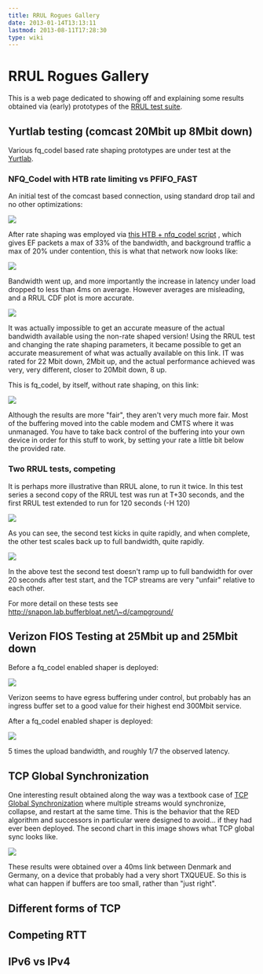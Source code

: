 ```yaml
---
title: RRUL Rogues Gallery
date: 2013-01-14T13:13:11
lastmod: 2013-08-11T17:28:30
type: wiki
---
```

RRUL Rogues Gallery
===================

This is a web page dedicated to showing off and explaining some results
obtained via (early) prototypes of the [RRUL test suite](RRUL_test_suite.md).

Yurtlab testing (comcast 20Mbit up 8Mbit down)
----------------------------------------------

Various fq\_codel based rate shaping prototypes are under test at the
[Yurtlab](/cerowrt/wiki/Yurtlab.md).

### NFQ\_Codel with HTB rate limiting vs PFIFO\_FAST

An initial test of the comcast based connection, using standard drop
tail and no other optimizations:

![](/attachments/campground/campground_pfifo_fast.svg)

After rate shaping was employed via [this HTB + nfq\_codel
script](/attachments/campground/lupin_qos.sh) ,
which gives EF packets a max of 33% of the bandwidth, and background
traffic a max of 20% under contention, this is what that network now
looks like:

![](/attachments/campground/campground_lupin_qos.svg)

Bandwidth went up, and more importantly the increase in latency under
load dropped to less than 4ms on average. However averages are
misleading, and a RRUL CDF plot is more accurate.

![](/attachments/campground/cdf1.svg)

It was actually impossible to get an accurate measure of the actual
bandwidth available using the non-rate shaped version! Using the RRUL
test and changing the rate shaping parameters, it became possible to get
an accurate measurement of what was actually available on this link. IT
was rated for 22 Mbit down, 2Mbit up, and the actual performance
achieved was very, very different, closer to 20Mbit down, 8 up.

This is fq\_codel, by itself, without rate shaping, on this link:

![](/attachments/campground/campground_fq_codel.svg)

Although the results are more "fair", they aren't very much more fair.
Most of the buffering moved into the cable modem and CMTS where it was
unmanaged. You have to take back control of the buffering into your own
device in order for this stuff to work, by setting your rate a little
bit below the provided rate.

### Two RRUL tests, competing

It is perhaps more illustrative than RRUL alone, to run it twice. In
this test series a second copy of the RRUL test was run at T+30 seconds,
and the first RRUL test extended to run for 120 seconds (-H 120)

![](/attachments/campground/campground_lupin_qos-competing-120.svg)

As you can see, the second test kicks in quite rapidly, and when
complete, the other test scales back up to full bandwidth, quite
rapidly.

![](/attachments/campground/campground_pfifo_fast-competing-120.svg)

In the above test the second test doesn't ramp up to full bandwidth for
over 20 seconds after test start, and the TCP streams are very "unfair"
relative to each other.

For more detail on these tests see
http://snapon.lab.bufferbloat.net/\~d/campground/

Verizon FIOS Testing at 25Mbit up and 25Mbit down
-------------------------------------------------

Before a fq\_codel enabled shaper is deployed:

![](/attachments/verizon-noshaper-ipv4-icei.svg)

Verizon seems to have egress buffering under control, but probably has
an ingress buffer set to a good value for their highest end 300Mbit
service.

After a fq\_codel enabled shaper is deployed:

![](/attachments/verizon-finalshaper-ipv4-icei.svg)

5 times the upload bandwidth, and roughly 1/7 the observed latency.

TCP Global Synchronization
--------------------------

One interesting result obtained along the way was a textbook case of
[TCP Global
Synchronization](http://en.wikipedia.org/wiki/TCP_global_synchronization)
where multiple streams would synchronize, collapse, and restart at the
same time. This is the behavior that the RED algorithm and successors in
particular were designed to avoid... if they had ever been deployed. The
second chart in this image shows what TCP global sync looks like.

![](/attachments/denmark-germany-wired-2.png)

These results were obtained over a 40ms link between Denmark and
Germany, on a device that probably had a very short TXQUEUE. So this is
what can happen if buffers are too small, rather than "just right".

Different forms of TCP
----------------------

Competing RTT
-------------

IPv6 vs IPv4
------------
